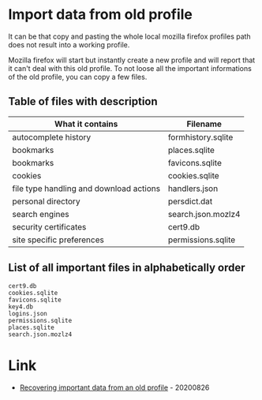 # Import data from old profile

It can be that copy and pasting the whole local mozilla firefox profiles path does not result into a working profile.

Mozilla firefox will start but instantly create a new profile and will report that it can't deal with this old profile.
To not loose all the important informations of the old profile, you can copy a few files.

## Table of files with description

| What it contains | Filename |
| --- | --- |
| autocomplete history | formhistory.sqlite |
| bookmarks | places.sqlite |
| bookmarks | favicons.sqlite |
| cookies | cookies.sqlite |
| file type handling and download actions | handlers.json |
| personal directory | persdict.dat |
| search engines | search.json.mozlz4 |
| security certificates | cert9.db |
| site specific preferences | permissions.sqlite |

## List of all important files in alphabetically order

```
cert9.db
cookies.sqlite
favicons.sqlite
key4.db
logins.json
permissions.sqlite
places.sqlite
search.json.mozlz4
```

# Link

* [Recovering important data from an old profile](https://support.mozilla.org/en-US/kb/recovering-important-data-from-an-old-profile) - 20200826
